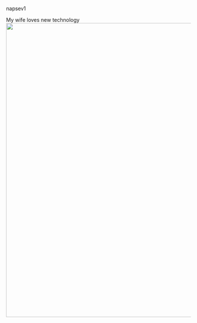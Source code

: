 napsev1

My wife loves new technology
<img src="https://media.discordapp.net/attachments/802976263098466355/1148332685308199041/togif.gif?ex=65c13127&is=65aebc27&hm=be8becf2143c3743bcd89d7cfc2423d968239669c473dd242db9302b5b6c9d61&" width=800px>
